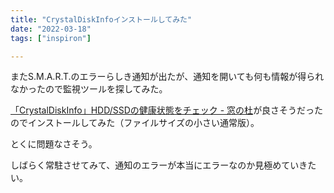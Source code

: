 ```yaml
---
title: "CrystalDiskInfoインストールしてみた"
date: "2022-03-18"
tags: ["inspiron"]

---
```


またS.M.A.R.T.のエラーらしき通知が出たが、通知を開いても何も情報が得られなかったので監視ツールを探してみた。

[「CrystalDiskInfo」HDD/SSDの健康状態をチェック - 窓の杜](https://forest.watch.impress.co.jp/library/software/crdiskinfo/)が良さそうだったのでインストールしてみた（ファイルサイズの小さい通常版）。

とくに問題なさそう。

しばらく常駐させてみて、通知のエラーが本当にエラーなのか見極めていきたい。
